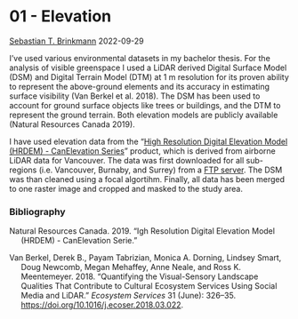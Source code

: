 01 - Elevation
================
[Sebastian T. Brinkmann](https://orcid.org/0000-0001-9835-7347)
2022-09-29

I’ve used various environmental datasets in my bachelor thesis. For the
analysis of visible greenspace I used a LiDAR derived Digital Surface
Model (DSM) and Digital Terrain Model (DTM) at 1 m resolution for its
proven ability to represent the above-ground elements and its accuracy
in estimating surface visibility (Van Berkel et al. 2018). The DSM has
been used to account for ground surface objects like trees or buildings,
and the DTM to represent the ground terrain. Both elevation models are
publicly available (Natural Resources Canada 2019).

I have used elevation data from the “[High Resolution Digital Elevation
Model (HRDEM) - CanElevation
Series](https://open.canada.ca/data/en/dataset/957782bf-847c-4644-a757-e383c0057995)”
product, which is derived from airborne LiDAR data for Vancouver. The
data was first downloaded for all sub-regions (i.e. Vancouver, Burnaby,
and Surrey) from a [FTP
server](https://ftp.maps.canada.ca/pub/elevation/dem_mne/highresolution_hauteresolution/).
The DSM was than cleaned using a focal algortihm. Finally, all data has
been merged to one raster image and cropped and masked to the study
area.

### Bibliography

<div id="refs" class="references csl-bib-body hanging-indent">

<div id="ref-natCan201" class="csl-entry">

Natural Resources Canada. 2019. “Igh Resolution Digital Elevation Model
(HRDEM) - CanElevation Serie.”

</div>

<div id="ref-vanberkel2018" class="csl-entry">

Van Berkel, Derek B., Payam Tabrizian, Monica A. Dorning, Lindsey Smart,
Doug Newcomb, Megan Mehaffey, Anne Neale, and Ross K. Meentemeyer. 2018.
“Quantifying the Visual-Sensory Landscape Qualities That Contribute to
Cultural Ecosystem Services Using Social Media and LiDAR.” *Ecosystem
Services* 31 (June): 326–35.
<https://doi.org/10.1016/j.ecoser.2018.03.022>.

</div>

</div>
